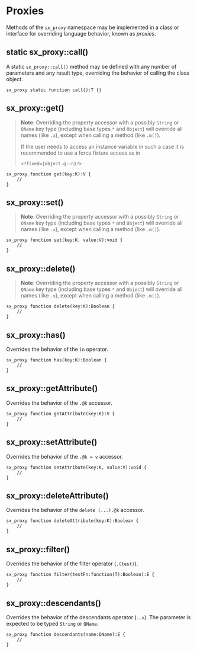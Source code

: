# Proxies

Methods of the `sx_proxy` namespace may be implemented in a class or interface for overriding language behavior, known as *proxies*.

## static sx_proxy::call()

A static `sx_proxy::call()` method may be defined with any number of parameters and any result type, overriding the behavior of calling the class object.

```
sx_proxy static function call():T {}
```

## sx_proxy::get()

> **Note**: Overriding the property accessor with a possibly `String` or `QName` key type (including base types `*` and `Object`) will override all names (like `.x`), except when calling a method (like `.m()`).
>
> If the user needs to access an instance variable in such a case it is recommended to use a force fixture access as in
>
> ```
> <?fixed={object.q::n}?>
> ```

```
sx_proxy function get(key:K):V {
    //
}
```

## sx_proxy::set()

> **Note**: Overriding the property accessor with a possibly `String` or `QName` key type (including base types `*` and `Object`) will override all names (like `.x`), except when calling a method (like `.m()`).

```
sx_proxy function set(key:K, value:V):void {
    //
}
```

## sx_proxy::delete()

> **Note**: Overriding the property accessor with a possibly `String` or `QName` key type (including base types `*` and `Object`) will override all names (like `.x`), except when calling a method (like `.m()`).

```
sx_proxy function delete(key:K):Boolean {
    //
}
```

## sx_proxy::has()

Overrides the behavior of the `in` operator.

```
sx_proxy function has(key:K):Boolean {
    //
}
```

## sx_proxy::getAttribute()

Overrides the behavior of the `.@k` accessor.

```
sx_proxy function getAttribute(key:K):V {
    //
}
```

## sx_proxy::setAttribute()

Overrides the behavior of the `.@k = v` accessor.

```
sx_proxy function setAttribute(key:K, value:V):void {
    //
}
```

## sx_proxy::deleteAttribute()

Overrides the behavior of the `delete (...).@k` accessor.

```
sx_proxy function deleteAttribute(key:K):Boolean {
    //
}
```

## sx_proxy::filter()

Overrides the behavior of the filter operator (`.(test)`).

```
sx_proxy function filter(testFn:function(T):Boolean):E {
    //
}
```

## sx_proxy::descendants()

Overrides the behavior of the descendants operator (`..x`). The parameter is expected to be typed `String` or `QName`.

```
sx_proxy function descendants(name:QName):E {
    //
}
```
